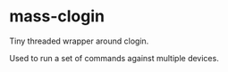 # mass-clogin

Tiny threaded wrapper around clogin.

Used to run a set of commands against multiple devices.
